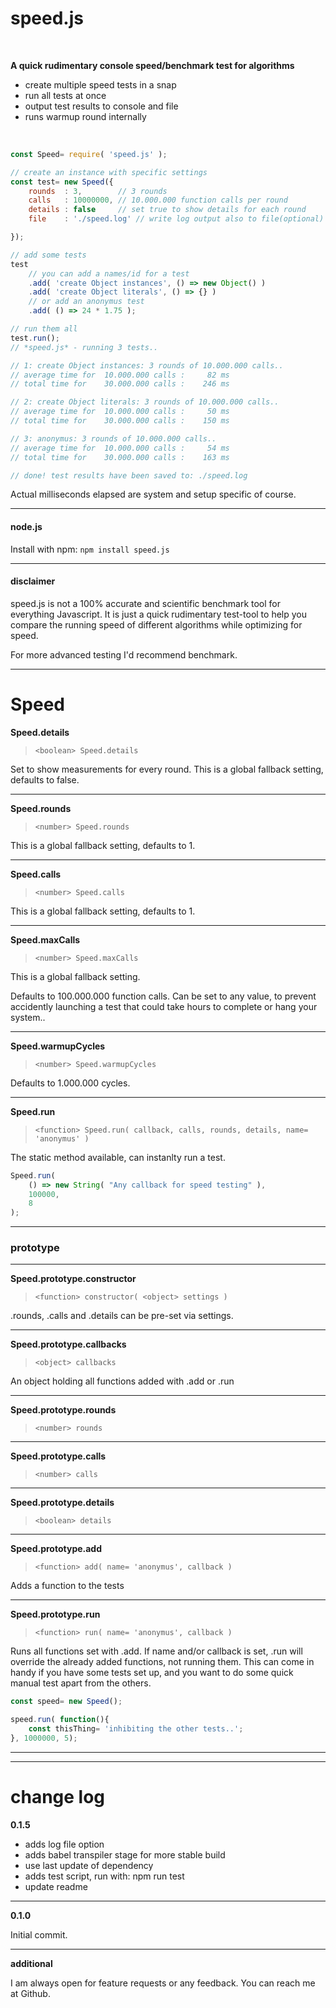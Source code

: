 speed.js
========
<br/>

**A quick rudimentary console speed/benchmark test for algorithms**

- create multiple speed tests in a snap
- run all tests at once
- output test results to console and file
- runs warmup round internally 

<br/>

```javascript
const Speed= require( 'speed.js' );

// create an instance with specific settings
const test= new Speed({
	rounds	: 3,		// 3 rounds
	calls	: 10000000,	// 10.000.000 function calls per round
	details	: false		// set true to show details for each round
	file	: './speed.log'	// write log output also to file(optional)

});

// add some tests
test
	// you can add a names/id for a test	
	.add( 'create Object instances', () => new Object() )
	.add( 'create Object literals', () => {} )
	// or add an anonymus test	
	.add( () => 24 * 1.75 );

// run them all
test.run();
// *speed.js* - running 3 tests.. 

// 1: create Object instances: 3 rounds of 10.000.000 calls..
// average time for  10.000.000 calls :     82 ms
// total time for    30.000.000 calls :    246 ms

// 2: create Object literals: 3 rounds of 10.000.000 calls..
// average time for  10.000.000 calls :     50 ms
// total time for    30.000.000 calls :    150 ms

// 3: anonymus: 3 rounds of 10.000.000 calls..
// average time for  10.000.000 calls :     54 ms
// total time for    30.000.000 calls :    163 ms

// done! test results have been saved to: ./speed.log

```
Actual milliseconds elapsed are system and setup specific of course.
___

#### node.js

Install with npm: `npm install speed.js`

___
#### disclaimer

speed.js is not a 100% accurate and scientific benchmark tool for everything Javascript. It is just a quick rudimentary test-tool to help you compare the running speed of different algorithms while optimizing for speed.

For more advanced testing I'd recommend benchmark.
___


Speed
=====


**Speed.details**
> `<boolean> Speed.details`

Set to show measurements for every round. This is a global fallback setting, defaults to false.
___
**Speed.rounds**
> `<number> Speed.rounds`

This is a global fallback setting, defaults to 1.
___
**Speed.calls**
> `<number> Speed.calls`

This is a global fallback setting, defaults to 1.
___
**Speed.maxCalls**
> `<number> Speed.maxCalls`

This is a global fallback setting.

Defaults to 100.000.000 function calls. Can be set to any value, to prevent accidently launching a test that could take hours to complete or hang your system..
___
**Speed.warmupCycles**
> `<number> Speed.warmupCycles`

Defaults to 1.000.000 cycles.
___
**Speed.run**
> `<function> Speed.run( callback, calls, rounds, details, name= 'anonymus' )`

The static method available, can instanlty run a test.
```javascript
Speed.run( 
	() => new String( "Any callback for speed testing" ),
	100000,
	8
);
```
___
### prototype
___

**Speed.prototype.constructor**
> `<function> constructor( <object> settings )`

.rounds, .calls and .details can be pre-set via settings.
___

**Speed.prototype.callbacks**
> `<object> callbacks`

An object holding all functions added with .add or .run
___

**Speed.prototype.rounds**
> `<number> rounds`

___

**Speed.prototype.calls**
> `<number> calls`

___

**Speed.prototype.details**
> `<boolean> details`

___

**Speed.prototype.add**
> `<function> add( name= 'anonymus', callback )`

Adds a function to the tests
___

**Speed.prototype.run**
> `<function> run( name= 'anonymus', callback )`

Runs all functions set with .add. If name and/or callback is set, .run will override the already added functions, not running them. This can come in handy if you have some tests set up, and you want to do some quick manual test apart from the others.

```javascript
const speed= new Speed();

speed.run( function(){
	const thisThing= 'inhibiting the other tests..';
}, 1000000, 5);
```
___

___
change log
==========

**0.1.5**

- adds log file option
- adds babel transpiler stage for more stable build
- use last update of dependency
- adds test script, run with: npm run test
- update readme
___

**0.1.0**

Initial commit.

___

**additional**

I am always open for feature requests or any feedback. You can reach me at Github.